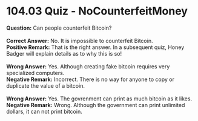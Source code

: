 # 104.03 Quiz - NoCounterfeitMoney

**Question:** Can people counterfeit Bitcoin?\
\
**Correct Answer:** No. It is impossible to counterfeit Bitcoin.\
**Positive Remark:** That is the right answer. In a subsequent quiz, Honey Badger will explain details as to why this is so!\
\
**Wrong Answer:** Yes. Although creating fake bitcoin requires very specialized computers.\
**Negative Remark:** Incorrect. There is no way for anyone to copy or duplicate the value of a bitcoin.\
\
**Wrong Answer:** Yes. The govrenment can print as much bitcoin as it likes.\
**Negative Remark:** Wrong. Although the government can print unlimited dollars, it can not print bitcoin.
